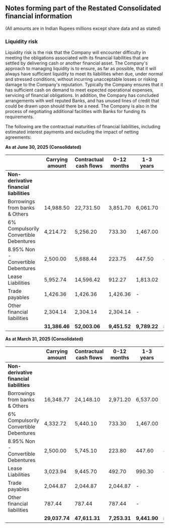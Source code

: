 ## Notes forming part of the Restated Consolidated financial information

(All amounts are in Indian Rupees millions except share data and as stated)

### Liquidity risk

Liquidity risk is the risk that the Company will encounter difficulty in meeting the obligations associated with its financial liabilities that are settled by delivering cash or another financial asset. The Company's approach to managing liquidity is to ensure, as far as possible, that it will always have sufficient liquidity to meet its liabilities when due, under normal and stressed conditions, without incurring unacceptable losses or risking damage to the Company's reputation. Typically the Company ensures that it has sufficient cash on demand to meet expected operational expenses, servicing of financial obligations. In addition, the Company has concluded arrangements with well reputed Banks, and has unused lines of credit that could be drawn upon should there be a need. The Company is also in the process of negotiating additional facilities with Banks for funding its requirements.

The following are the contractual maturities of financial liabilities, including estimated interest payments and excluding the impact of netting agreements:

**As at June 30, 2025 (Consolidated)**

<table><thead><tr><th></th><th>Carrying amount</th><th>Contractual cash flows</th><th>0-12 months</th><th>1-3 years</th><th>3-5 years</th><th>&gt; 5 Years</th></tr></thead><tbody><tr><td><strong>Non-derivative financial liabilities</strong></td><td></td><td></td><td></td><td></td><td></td><td></td></tr><tr><td>Borrowings from banks &amp; Others</td><td>14,988.50</td><td>22,731.50</td><td>3,851.70</td><td>6,061.70</td><td>5,203.40</td><td>7,614.70</td></tr><tr><td>6% Compulsorily Convertible Debentures</td><td>4,214.72</td><td>5,256.20</td><td>733.30</td><td>1,467.00</td><td>1,466.60</td><td>1,589.30</td></tr><tr><td>8.95% Non - Convertible Debentures</td><td>2,500.00</td><td>5,688.44</td><td>223.75</td><td>447.50</td><td>447.50</td><td>4,569.69</td></tr><tr><td>Lease Liabilities</td><td>5,952.74</td><td>14,596.42</td><td>912.27</td><td>1,813.02</td><td>1,732.53</td><td>10,138.60</td></tr><tr><td>Trade payables</td><td>1,426.36</td><td>1,426.36</td><td>1,426.36</td><td>-</td><td>-</td><td>-</td></tr><tr><td>Other financial liabilities</td><td>2,304.14</td><td>2,304.14</td><td>2,304.14</td><td>-</td><td>-</td><td>-</td></tr><tr><td></td><td><strong>31,386.46</strong></td><td><strong>52,003.06</strong></td><td><strong>9,451.52</strong></td><td><strong>9,789.22</strong></td><td><strong>8,850.03</strong></td><td><strong>23,912.29</strong></td></tr></tbody></table>

**As at March 31, 2025 (Consolidated)**

<table><thead><tr><th></th><th>Carrying amount</th><th>Contractual cash flows</th><th>0-12 months</th><th>1-3 years</th><th>3-5 years</th><th>&gt; 5 Years</th></tr></thead><tbody><tr><td><strong>Non-derivative financial liabilities</strong></td><td></td><td></td><td></td><td></td><td></td><td></td></tr><tr><td>Borrowings from banks &amp; Others</td><td>16,348.77</td><td>24,148.10</td><td>2,971.20</td><td>6,537.00</td><td>5,824.60</td><td>8,815.30</td></tr><tr><td>6% Compulsorily Convertible Debentures</td><td>4,332.72</td><td>5,440.10</td><td>733.30</td><td>1,467.00</td><td>1,466.60</td><td>1,773.20</td></tr><tr><td>8.95% Non - Convertible Debentures</td><td>2,500.00</td><td>5,745.10</td><td>223.80</td><td>447.60</td><td>447.60</td><td>4,626.10</td></tr><tr><td>Lease Liabilities</td><td>3,023.94</td><td>9,445.70</td><td>492.70</td><td>990.30</td><td>866.90</td><td>7,095.80</td></tr><tr><td>Trade payables</td><td>2,044.87</td><td>2,044.87</td><td>2,044.87</td><td>-</td><td>-</td><td>-</td></tr><tr><td>Other financial liabilities</td><td>787.44</td><td>787.44</td><td>787.44</td><td>-</td><td>-</td><td>-</td></tr><tr><td></td><td><strong>29,037.74</strong></td><td><strong>47,611.31</strong></td><td><strong>7,253.31</strong></td><td><strong>9,441.90</strong></td><td><strong>8,605.70</strong></td><td><strong>22,310.40</strong></td></tr></tbody></table>